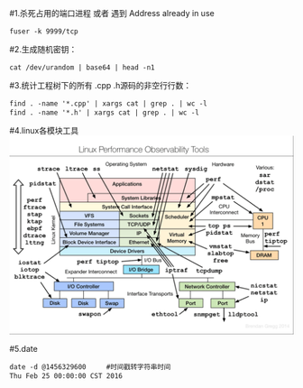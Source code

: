 #1.杀死占用的端口进程 或者 遇到 Address already in use 
```
fuser -k 9999/tcp
```

#2.生成随机密钥：
```
cat /dev/urandom | base64 | head -n1 
```

#3.统计工程树下的所有 .cpp .h源码的非空行行数：
```
find . -name '*.cpp' | xargs cat | grep . | wc -l
find . -name '*.h' | xargs cat | grep . | wc -l
```

#4.linux各模块工具
![linux各模块工具](../_image/linux_debug.png)

#5.date
```
date -d @1456329600     #时间戳转字符串时间
Thu Feb 25 00:00:00 CST 2016
```
